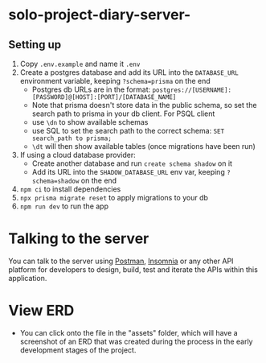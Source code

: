 # solo-project-diary-server-

## Setting up

1. Copy `.env.example` and name it `.env`
2. Create a postgres database and add its URL into the `DATABASE_URL` environment variable, keeping `?schema=prisma` on the end
    - Postgres db URLs are in the format: `postgres://[USERNAME]:[PASSWORD]@[HOST]:[PORT]/[DATABASE_NAME]`
    - Note that prisma doesn't store data in the public schema, so set the  search path to prisma in your db client. For PSQL client
    - use `\dn` to show available schemas
    - use SQL to set the search path to the correct schema: `SET search_path to prisma;`
    - `\dt` will then show available tables (once migrations have been run)
3. If using a cloud database provider:
    - Create another database and run `create schema shadow` on it
    - Add its URL into the `SHADOW_DATABASE_URL` env var, keeping `?schema=shadow` on the end
4. `npm ci` to install dependencies
5. `npx prisma migrate reset` to apply migrations to your db
6. `npm run dev` to run the app


# Talking to the server
You can talk to the server using [Postman](https://www.postman.com/), [Insomnia](https://insomnia.rest/) or any other API platform for developers to design, build, test and iterate the APIs within this application.


# View ERD
- You can click onto the file in the "assets" folder, which will have a screenshot of an ERD that was created during the process in the early development stages of the project.
